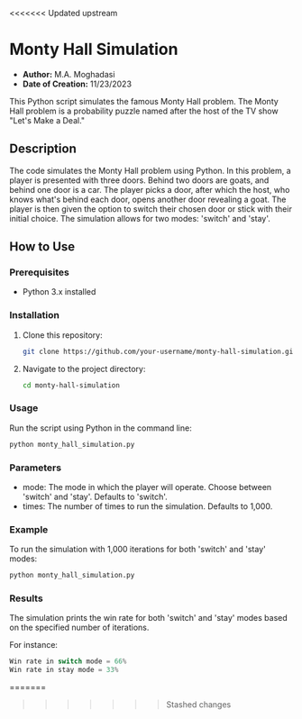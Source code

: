 <<<<<<< Updated upstream

# Monty Hall Simulation

- **Author:** M.A. Moghadasi
- **Date of Creation:** 11/23/2023

This Python script simulates the famous Monty Hall problem. The Monty Hall problem is a probability puzzle named after the host of the TV show "Let's Make a Deal."

## Description

The code simulates the Monty Hall problem using Python. In this problem, a player is presented with three doors. Behind two doors are goats, and behind one door is a car. The player picks a door, after which the host, who knows what's behind each door, opens another door revealing a goat. The player is then given the option to switch their chosen door or stick with their initial choice. The simulation allows for two modes: 'switch' and 'stay'.

## How to Use

### Prerequisites

- Python 3.x installed

### Installation

1. Clone this repository:

    ```bash
    git clone https://github.com/your-username/monty-hall-simulation.git
    ```

2. Navigate to the project directory:

    ```bash
    cd monty-hall-simulation
    ```

### Usage

Run the script using Python in the command line:

```bash
python monty_hall_simulation.py
```
### Parameters
- mode: The mode in which the player will operate. Choose between 'switch' and 'stay'. Defaults to 'switch'.
- times: The number of times to run the simulation. Defaults to 1,000.
### Example
To run the simulation with 1,000 iterations for both 'switch' and 'stay' modes:
```bash 
python monty_hall_simulation.py
```
### Results
The simulation prints the win rate for both 'switch' and 'stay' modes based on the specified number of iterations.

For instance:
```java
Win rate in switch mode = 66%
Win rate in stay mode = 33%
```

=======

>>>>>>> Stashed changes
